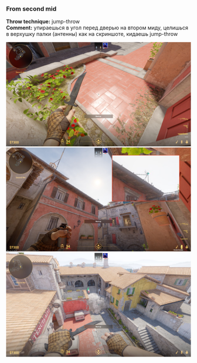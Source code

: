 ### From second mid
**Throw technique:** jump-throw  
**Comment:** упираешься в угол перед дверью на втором миду, целишься в верхушку палки (антенны) как на скриншоте, кидаешь jump-throw

![](img/moto-second-mid_0.jpg)![](img/moto-second-mid_1.jpg)![](img/moto-second-mid_2.jpg)